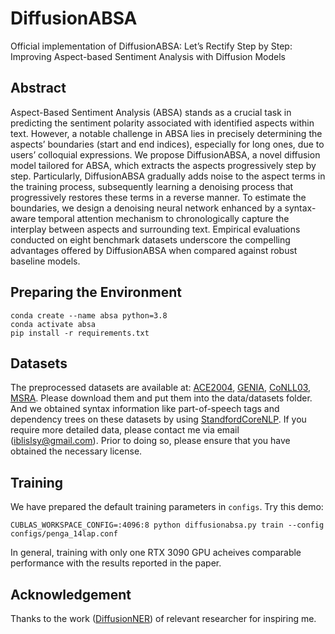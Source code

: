 # DiffusionABSA
Official implementation of DiffusionABSA: Let’s Rectify Step by Step: Improving Aspect-based Sentiment Analysis with Diffusion Models


## Abstract
Aspect-Based Sentiment Analysis (ABSA) stands as a crucial task in predicting the sentiment polarity associated with identified aspects within text. However, a notable challenge in ABSA lies in precisely determining the aspects’ boundaries (start and end indices), especially for long ones, due to users’ colloquial expressions. We propose DiffusionABSA, a novel diffusion model tailored for ABSA, which extracts the aspects progressively step by step. Particularly, DiffusionABSA gradually adds noise to the aspect terms in the training process, subsequently learning a denoising process that progressively restores these terms in a reverse manner. To estimate the boundaries, we design a denoising neural network enhanced by a syntax-aware temporal attention mechanism to chronologically capture the interplay between aspects and surrounding text. Empirical evaluations conducted on eight benchmark datasets underscore the compelling advantages offered by DiffusionABSA when compared against robust baseline models.


## Preparing the Environment
```
conda create --name absa python=3.8
conda activate absa
pip install -r requirements.txt
```
## Datasets
The preprocessed datasets are available at: [ACE2004](https://drive.google.com/drive/folders/10DYZGYqYSRFQZUbGs8OhFtAvaVD1FC0D?usp=sharing), [GENIA](https://drive.google.com/drive/folders/1krNw98zi5mp0KPZGoCo5D5ne8dWV6pUD?usp=sharing), [CoNLL03](https://drive.google.com/drive/folders/17BXWQ2W0zzrbYR8W1KAWSCNSYJcoUGiw?usp=sharing), [MSRA](https://drive.google.com/drive/folders/1wt0XTEG3FFl8uiUyTUYxVwQ1i3oZtOHn?usp=sharing). Please download them and put them into the data/datasets folder. And we obtained syntax information like part-of-speech tags and dependency trees on these datasets by using [StandfordCoreNLP](https://stanfordnlp.github.io/CoreNLP/). If you require more detailed data, please contact me via email (iblislsy@gmail.com). Prior to doing so, please ensure that you have obtained the necessary license.


## Training
We have prepared the default training parameters in `configs`. Try this demo:
```
CUBLAS_WORKSPACE_CONFIG=:4096:8 python diffusionabsa.py train --config configs/penga_14lap.conf
```
In general, training with only one RTX 3090 GPU acheives comparable performance with the results reported in the paper.

## Acknowledgement
Thanks to the work ([DiffusionNER](https://github.com/tricktreat/DiffusionNER)) of relevant researcher for inspiring me.